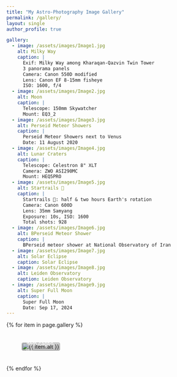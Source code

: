 ```yaml
---
title: "My Astro-Photography Image Gallery"
permalink: /gallery/
layout: single
author_profile: true

gallery:
  - image: /assets/images/Image1.jpg
    alt: Milky Way
    caption: |
      Exif: Milky Way among Kharaqan-Qazvin Twin Tower
      3 panorama panels
      Camera: Canon 550D modified
      Lens: Canon EF 8-15mm fisheye
      ISO: 1600, f/4
  - image: /assets/images/Image2.jpg
    alt: Moon
    caption: |
      Telescope: 150mm Skywatcher
      Mount: EQ3_2
  - image: /assets/images/Image3.jpg
    alt: Perseid Meteor Showers
    caption: |
      Perseid Meteor Showers next to Venus
      Date: 11 August 2020
  - image: /assets/images/Image4.jpg
    alt: Lunar Craters
    caption: |
      Telescope: Celestron 8" XLT
      Camera: ZWO ASI290MC
      Mount: HEQ5PRO
  - image: /assets/images/Image5.jpg
    alt: Startrails 🌠
    caption: |
      Startrails 🌠: half & two hours Earth's rotation
      Camera: Canon 600D
      Lens: 35mm Samyang
      Exposure: 10s, ISO: 1600
      Total shots: 928
  - image: /assets/images/Image6.jpg
    alt: BPerseid Meteor Shower
    caption: |
      BPerseid meteor shower at National Observatory of Iran
  - image: /assets/images/Image7.jpg
    alt: Solar Eclipse
    caption: Solar Eclipse
  - image: /assets/images/Image8.jpg
    alt: Leiden Observatory
    caption: Leiden Observatory
  - image: /assets/images/Image9.jpg
    alt: Super Full Moon
    caption: |
      Super Full Moon
      Date: Sep 17, 2024
---
```


<style>
.gallery-grid {
  display: grid;
  grid-template-columns: repeat(auto-fit, minmax(250px, 1fr));
  gap: 1.5rem;
}

.gallery-item {
  position: relative;
  overflow: hidden;
  border-radius: 4px;
}

.gallery-item img {
  width: 100%;
  height: auto;
  display: block;
  transition: transform 0.3s ease;
}

.gallery-item:hover img {
  transform: scale(1.05);
}

/* Caption overlay: always partially visible */
.gallery-item figcaption {
  position: absolute;
  bottom: 0;
  left: 0;
  right: 0;
  padding: 0.5rem 0.75rem;
  font-size: 0.85rem;
  line-height: 1.3;
  color: #fff;
  text-align: left;
  background: linear-gradient(to top, rgba(0, 0, 0, 0.6), transparent);
  transform: translateY(50%);
  opacity: 0.9;
  transition: transform 0.4s ease, opacity 0.4s ease, background 0.4s ease;
}

/* On hover: slide up and fade in */
.gallery-item:hover figcaption {
  transform: translateY(0%);
  opacity: 1;
  background: linear-gradient(to top, rgba(0,0,0,0.85), transparent);
}

/* Sequential fade-in effect */
.gallery-item:nth-child(1):hover figcaption { transition-delay: 0s; }
.gallery-item:nth-child(2):hover figcaption { transition-delay: 0.05s; }
.gallery-item:nth-child(3):hover figcaption { transition-delay: 0.1s; }
.gallery-item:nth-child(4):hover figcaption { transition-delay: 0.15s; }
.gallery-item:nth-child(5):hover figcaption { transition-delay: 0.2s; }
.gallery-item:nth-child(6):hover figcaption { transition-delay: 0.25s; }
.gallery-item:nth-child(7):hover figcaption { transition-delay: 0.3s; }
.gallery-item:nth-child(8):hover figcaption { transition-delay: 0.35s; }
.gallery-item:nth-child(9):hover figcaption { transition-delay: 0.4s; }

/* Automatic alignment left/center/right per row */
.gallery-item:nth-child(3n+1) { justify-self: start; }
.gallery-item:nth-child(3n+2) { justify-self: center; }
.gallery-item:nth-child(3n+3) { justify-self: end; }
</style>

<div class="gallery-grid">
  {% for item in page.gallery %}
    <figure class="gallery-item">
      <img src="{{ item.image }}" alt="{{ item.alt }}" />
      <figcaption>{{ item.caption | markdownify }}</figcaption>
    </figure>
  {% endfor %}
</div>
